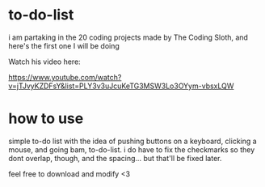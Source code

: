 # to-do-list
i am partaking in the 20 coding projects made by The Coding Sloth, and here's the first one I will be doing

Watch his video here:

https://www.youtube.com/watch?v=jTJvyKZDFsY&list=PLY3v3uJcuKeTG3MSW3Lo3OYym-vbsxLQW

# how to use

simple to-do list with the idea of pushing buttons on a keyboard, clicking a mouse, and going bam, to-do-list. i do have to fix the checkmarks so they dont overlap, though, and the spacing... but that'll be fixed later.

feel free to download and modify <3
